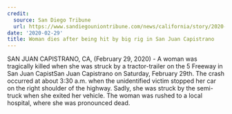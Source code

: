 ```yaml
---
credit:
  source: San Diego Tribune
  url: https://www.sandiegouniontribune.com/news/california/story/2020-03-01/woman-dies-after-being-hit-by-truck-on-california-freeway
date: '2020-02-29'
title: Woman dies after being hit by big rig in San Juan Capistrano
---
```

SAN JUAN CAPISTRANO, CA, (February 29, 2020) - A woman was tragically killed when she was struck by a tractor-trailer on the 5 Freeway in San Juan CapistSan Juan Capistrano  on Saturday, February 29th.
The crash occurred at about 3:30 a.m. when the unidentified victim stopped her car on the right shoulder of the highway. Sadly, she was struck by the semi-truck when she exited her vehicle. The woman was rushed to a local hospital, where she was pronounced dead.
